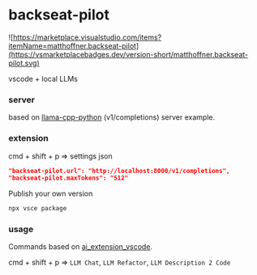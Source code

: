 # backseat-pilot

![https://marketplace.visualstudio.com/items?itemName=matthoffner.backseat-pilot](https://vsmarketplacebadges.dev/version-short/matthoffner.backseat-pilot.svg)

vscode + local LLMs

### server

based on [llama-cpp-python](https://github.com/abetlen/llama-cpp-python/blob/main/llama_cpp/server/app.py) (v1/completions) server example.

### extension

cmd + shift + p => settings json

```json
"backseat-pilot.url": "http://localhost:8000/v1/completions",
"backseat-pilot.maxTokens": "512"
```

Publish your own version

```sh
npx vsce package
```

### usage

Commands based on [ai_extension_vscode](https://github.com/garland3/ai_extension_vscode).

cmd + shift + p => `LLM Chat`, `LLM Refactor`, `LLM Description 2 Code`
